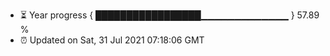 - ⏳ Year progress { █████████████████▁▁▁▁▁▁▁▁▁▁▁▁▁ } 57.89 %
- ⏰ Updated on Sat, 31 Jul 2021 07:18:06 GMT

